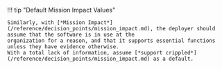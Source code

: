 !!! tip "Default Mission Impact Values"

    Similarly, with [*Mission Impact*](/reference/decision_points/mission_impact.md), the deployer should assume that the software is in use at the
    organization for a reason, and that it supports essential functions unless they have evidence otherwise.
    With a total lack of information, assume [*support crippled*](/reference/decision_points/mission_impact.md) as a default.
